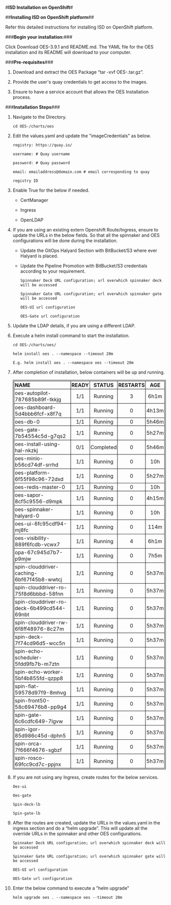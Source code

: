 #**ISD Installation on OpenShift**#

##**Installing ISD on OpenShift platform**##

Refer this detailed instructions for installing ISD on OpenShift platform.

###**Begin your installation:**###

Click Download OES-3.9.1 and README.md. The YAML file for the OES installation and its README will download to your computer.


###**Pre-requisites**###

1. Download and extract the OES Package “tar -xvf OES-.tar.gz”.
 
2. Provide the user's quay credentials to get access to the images.
 
3. Ensure to have a service account that allows the OES Installation process.


###**Installation Steps**###

1. Navigate to the Directory. 

	```cd OES-/charts/oes```

2. Edit the values.yaml and update the "imageCredentials" as below. 

	```registry: https://quay.io/``` 

	```username: # Quay username```

	```password: # Quay password``` 

	```email: emailaddress@domain.com # email corresponding to quay``` 

	```registry ID```

3. Enable True for the below if needed.

	* CertManager
 
	* Ingress

	* OpenLDAP

4. If you are using an existing extern Openshift Route/Ingress, ensure to update the URLs in the below fields. So that all the spinnaker and OES configurations will be done during the installation.

	* Update the GitOps Halyard Section with BitBucket/S3 where ever Halyard is placed.

	* Update the Pipeline Promotion with BitBucket/S3 credentials according to your requirement.

		```Spinnaker Deck URL configuration; url overwhich spinnaker deck will be accessed```
 
		```Spinnaker Gate URL configuration; url overwhich spinnaker gate will be accessed```
 
		```OES-UI url configuration```
 
		```OES-Gate url configuration```

5. Update the LDAP details, if you are using a different LDAP.

6. Execute a helm install command to start the installation. 

	```cd OES-/charts/oes/```
 
	```helm install oes . --namespace --timeout 20m```

	```E.g. helm install oes . --namespace oes --timeout 20m```


7. After completion of installation, below containers will be up and running.

  	<head>
    	<title>Title of the document</title>
    	<style>
      	table,
      	th,
      	td {
        	padding: 2px;
        	border: 1px solid black;
        	border-collapse: collapse;
      	}
    	</style>
  	</head>

	| NAME         | READY        | STATUS         | RESTARTS      | AGE          |
 	|:------------ |:------------:|:--------------:|:-------------:|:------------:|
 	| oes-autopilot-787685b89f-tkkjg | 1/1 | Running | 3 | 6h1m |
 	| oes-dashboard-5d4bbb6fcf-x8f7q | 1/1 | Running | 0 | 4h13m |
 	| oes-db-0 | 1/1 | Running | 0 | 5h46m |
 	| oes-gate-7b54554c5d-g7qs2 | 1/1 | Running | 0 | 5h27m |
 	| oes-install-using-hal-nkzkj | 0/1 | Completed | 0| 5h46m |  
 	| oes-minio-b56cd74df-srrhd | 1/1 | Running | 0 | 10h |
 	| oes-platform-6f55f98c96-72dxd | 1/1 | Running | 0 | 5h27m |
 	| oes-redis-master-0 | 1/1 | Running | 0 | 10h |
 	| oes-sapor-8cf5c9556-d9mpk | 1/1 | Running | 0 | 4h15m | 
 	| oes-spinnaker-halyard-0 | 1/1 | Running | 0 | 10h |
 	| oes-ui-6fc95cdf94-mj8fc | 1/1 | Running | 0 | 114m | 
 	| oes-visibility-889f6fcdb-vcwx7 | 1/1 | Running | 4 | 6h1m |
 	| opa-67c945d7b7-p9mjw | 1/1 | Running | 0 | 7h5m | 
 	| spin-clouddriver-caching-6bf67f45b8-wwtcj | 1/1 | Running | 0 | 5h37m |
 	| spin-clouddriver-ro-75f8d6bbbd-58fnn | 1/1 | Running | 0 | 5h37m | 
 	| spin-clouddriver-ro-deck-6b499cd544-69nbt | 1/1 | Running| 0| 5h37m|
 	| spin-clouddriver-rw-6f8ff48976-8c27m| 1/1 | Running | 0 | 5h37m | 
 	| spin-deck-7f74cd96d5-wcc5n | 1/1 | Running | 0 | 5h37m |
 	| spin-echo-scheduler-5fdd9fb7b-m7ztn | 1/1 | Running | 0 | 5h37m | 
 	| spin-echo-worker-5bf4b855fd-qzpp8 | 1/1 | Running | 0 | 5h37m |
 	| spin-fiat-59578d97f9-8mhvg | 1/1 | Running | 0 | 5h37m | 
 	| spin-front50-58c69476b8-pp9g4 | 1/1 | Running | 0 | 5h37m |
 	| spin-gate-6c6cdfc649-7lgvw | 1/1 | Running | 0 | 5h37m |
 	| spin-igor-85d986c45d-dphn5 | 1/1 | Running | 0 | 5h37m |
 	| spin-orca-7f666f4676-sgbzf | 1/1 | Running | 0 | 5h37m |
 	| spin-rosco-69fcc9cd7c-ppjnx | 1/1 | Running | 0 | 5h37m |


8. If you are not using any Ingress, create routes for the below services.

	```Oes-ui```
 
	```Oes-gate```
 
	```Spin-deck-lb```
 
	```Spin-gate-lb```

9. After the routes are created, update the URLs in the values.yaml in the ingress section and do a   “helm upgrade”. This will update all the override URLs in the spinnaker and other OES configurations.

	```Spinnaker Deck URL configuration; url overwhich spinnaker deck will be accessed```
 
	```Spinnaker Gate URL configuration; url overwhich spinnaker gate will be accessed```
 
	```OES-UI url configuration```
 
	```OES-Gate url configuration```

10. Enter the below command to execute a "helm upgrade" 

	```helm upgrade oes . --namespace oes --timeout 20m```













 
 




